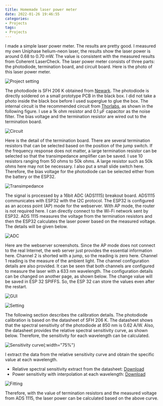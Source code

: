 ```yaml
---
title: Homemade laser power meter
date: 2022-01-26 19:46:55
categories:
- Projects
tags:
- Projects
---
```


I made a simple laser power meter. The results are pretty good. I measured my own Uniphase helium-neon laser, the results show the laser power is around 0.68 to 0.70 mW. The value is consistent with the measured results from Coherent LaserCheck. The laser power meter consists of three parts: the photodiode, termination board, and circuit board. Here is the photo of this laser power meter.

<!-- more -->

![Project setting](/uploads/images/2022/LaserPowerMeter1.jpg)

The photodiode is SFH 206 K obtained from [Newark](https://www.newark.com/ams-osram-group/sfh-206-k/photo-diode-850nm-t-1-3-4/dp/94AC4974?st=sfh%20206%20k). The photodiode is directly soldered on a small prototype PCB in the black box. I did not take a photo inside the black box before I used superglue to glue the box. The internal circuit is the recommended circuit from [Thorlabs](https://www.thorlabs.com/thorproduct.cfm?partnumber=FD11A), as shown in the following figure. I use a 1k ohm resistor and 0.1 μF capacitor as the noise filter. The bias voltage and the termination resistor are wired out to the termination board.

![Circuit](/uploads/images/2022/LaserPowerMeter2.jpg)

Here is the detail of the termination board. There are several termination resistors that can be selected based on the position of the jump switch. If the frequency response does not matter, a large termination resistor can be selected so that the transimpedance amplifier can be saved. I use 10 resistors ranging from 50 ohms to 50k ohms. A large resistor such as 50k ohms here may not be necessary. I also put a small slide switch here. Therefore, the bias voltage for the photodiode can be selected either from the battery or the ESP32.

![Transimpedance](/uploads/images/2022/LaserPowerMeter3.jpg)

The signal is processed by a 16bit ADC (ADS1115) breakout board. ADS1115 communicates with ESP32 with the I2C protocol. The ESP32 is configured as an access point (AP) mode for the webserver. With AP mode, the router is not required here. I can directly connect to the Wi-Fi network sent by ESP32. ADS 1115 measures the voltage from the termination resistors and then the ESP32 calculates the laser power based on the measured voltage. The details will be given below.

![ADC](/uploads/images/2022/LaserPowerMeter4.jpg)

Here are the webserver screenshots. Since the AP mode does not connect to the real Internet, the web server just provides the essential information here. Channel 2 is shorted with a jump, so the reading is zero here. Channel 1 reading is the measure of the ambient light. The channel configuration details are also provided. It can be seen that both channels are configured to measure the laser with a 633 nm wavelength. The configuration details can be changed on another page, as shown below. The change value will be saved in ESP 32 SPIFFS. So, the ESP 32 can store the values even after the restart.

![GUI](/uploads/images/2022/LaserPowerMeter5.jpg)

![Setting](/uploads/images/2022/LaserPowerMeter6.jpg)

The following section describes the calibration details. The photodiode calibration is based on the datasheet of SFH 206 K. The datasheet shows that the spectral sensitivity of the photodiode at 850 nm is 0.62 A/W. Also, the datasheet provides the relative spectral sensitivity curve, as shown below. Therefore, the sensitivity for each wavelength can be calculated.

![Sensitivity curve](/uploads/images/2022/LaserPowerMeter7.jpg){:width="75%"}

I extract the data from the relative sensitivity curve and obtain the specific value at each wavelength.

* Relative spectral sensitivity extract from the datasheet: [Download](/uploads/files/2022/RelativeSpectralSensitivity_SFH_206K.csv)
* Power sensitivity with interpolation at each wavelength: [Download](/uploads/files/2022/PowerSensitivity_SFH_206K.csv)

![Fitting](/uploads/images/2022/LaserPowerMeter8.jpg)

Therefore, with the value of termination resistors and the measured voltage from ADS 1115, the laser power can be calculated based on the above curve.
